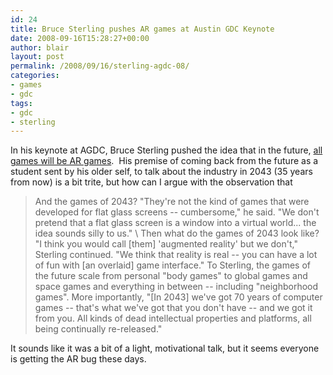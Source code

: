 ```yaml
---
id: 24
title: Bruce Sterling pushes AR games at Austin GDC Keynote
date: 2008-09-16T15:28:27+00:00
author: blair
layout: post
permalink: /2008/09/16/sterling-agdc-08/
categories:
- games
- gdc
tags:
- gdc
- sterling
---
```


In his keynote at AGDC, Bruce Sterling pushed the idea that in the future, [all games will be AR games](http://www.gamasutra.com/php-bin/news_index.php?story=20267).  His premise of coming back from the future as a student sent by his older self, to talk about the industry in 2043 (35 years from now) is a bit trite, but how can I argue with the observation that

>And the games of 2043? "They're not the kind of games that were developed for flat glass screens -- cumbersome," he said. "We don't pretend that a flat glass screen is a window into a virtual world... the idea sounds silly to us."
\\
Then what do the games of 2043 look like? "I think you would call [them] 'augmented reality' but we don't," Sterling continued. "We think that reality is real -- you can have a lot of fun with [an overlaid] game interface." To Sterling, the games of the future scale from personal "body games" to global games and space games and everything in between -- including "neighborhood games". More importantly, "[In 2043] we've got 70 years of computer games -- that's what we've got that you don't have -- and we got it from you. All kinds of dead intellectual properties and platforms, all being continually re-released."

It sounds like it was a bit of a light, motivational talk, but it seems everyone is getting the AR bug these days.
